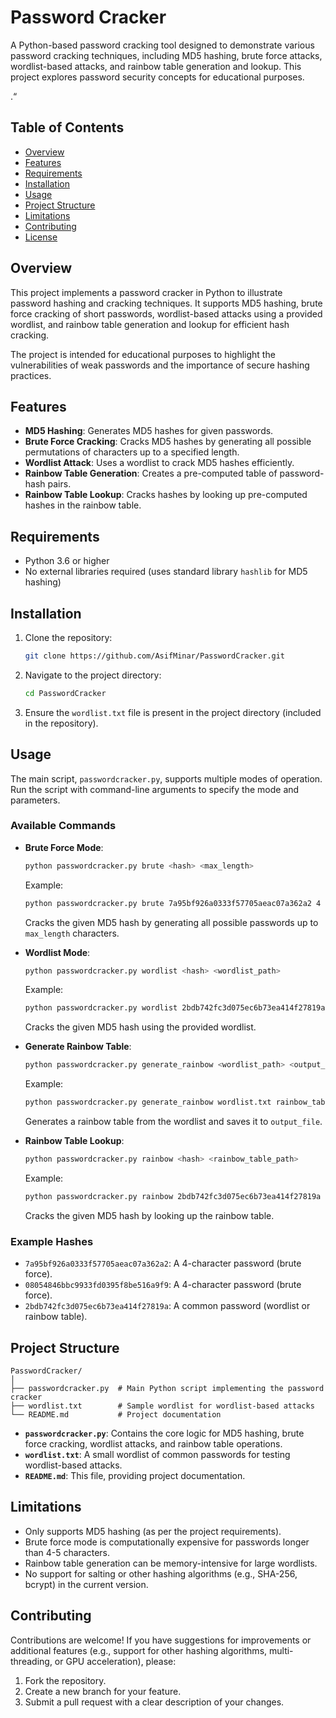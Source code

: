 # Password Cracker

A Python-based password cracking tool designed to demonstrate various password cracking techniques, including MD5 hashing, brute force attacks, wordlist-based attacks, and rainbow table generation and lookup. This project explores password security concepts for educational purposes.

.“

## Table of Contents
- [Overview](#overview)
- [Features](#features)
- [Requirements](#requirements)
- [Installation](#installation)
- [Usage](#usage)
- [Project Structure](#project-structure)
- [Limitations](#limitations)
- [Contributing](#contributing)
- [License](#license)

## Overview
This project implements a password cracker in Python to illustrate password hashing and cracking techniques. It supports MD5 hashing, brute force cracking of short passwords, wordlist-based attacks using a provided wordlist, and rainbow table generation and lookup for efficient hash cracking.

The project is intended for educational purposes to highlight the vulnerabilities of weak passwords and the importance of secure hashing practices.

## Features
- **MD5 Hashing**: Generates MD5 hashes for given passwords.
- **Brute Force Cracking**: Cracks MD5 hashes by generating all possible permutations of characters up to a specified length.
- **Wordlist Attack**: Uses a wordlist to crack MD5 hashes efficiently.
- **Rainbow Table Generation**: Creates a pre-computed table of password-hash pairs.
- **Rainbow Table Lookup**: Cracks hashes by looking up pre-computed hashes in the rainbow table.

## Requirements
- Python 3.6 or higher
- No external libraries required (uses standard library `hashlib` for MD5 hashing)

## Installation
1. Clone the repository:
   ```bash
   git clone https://github.com/AsifMinar/PasswordCracker.git
   ```
2. Navigate to the project directory:
   ```bash
   cd PasswordCracker
   ```
3. Ensure the `wordlist.txt` file is present in the project directory (included in the repository).

## Usage
The main script, `passwordcracker.py`, supports multiple modes of operation. Run the script with command-line arguments to specify the mode and parameters.

### Available Commands
- **Brute Force Mode**:
  ```bash
  python passwordcracker.py brute <hash> <max_length>
  ```
  Example:
  ```bash
  python passwordcracker.py brute 7a95bf926a0333f57705aeac07a362a2 4
  ```
  Cracks the given MD5 hash by generating all possible passwords up to `max_length` characters.

- **Wordlist Mode**:
  ```bash
  python passwordcracker.py wordlist <hash> <wordlist_path>
  ```
  Example:
  ```bash
  python passwordcracker.py wordlist 2bdb742fc3d075ec6b73ea414f27819a wordlist.txt
  ```
  Cracks the given MD5 hash using the provided wordlist.

- **Generate Rainbow Table**:
  ```bash
  python passwordcracker.py generate_rainbow <wordlist_path> <output_file>
  ```
  Example:
  ```bash
  python passwordcracker.py generate_rainbow wordlist.txt rainbow_table.txt
  ```
  Generates a rainbow table from the wordlist and saves it to `output_file`.

- **Rainbow Table Lookup**:
  ```bash
  python passwordcracker.py rainbow <hash> <rainbow_table_path>
  ```
  Example:
  ```bash
  python passwordcracker.py rainbow 2bdb742fc3d075ec6b73ea414f27819a rainbow_table.txt
  ```
  Cracks the given MD5 hash by looking up the rainbow table.

### Example Hashes
- `7a95bf926a0333f57705aeac07a362a2`: A 4-character password (brute force).
- `08054846bbc9933fd0395f8be516a9f9`: A 4-character password (brute force).
- `2bdb742fc3d075ec6b73ea414f27819a`: A common password (wordlist or rainbow table).

## Project Structure
```
PasswordCracker/
│
├── passwordcracker.py  # Main Python script implementing the password cracker
├── wordlist.txt        # Sample wordlist for wordlist-based attacks
└── README.md           # Project documentation
```

- **`passwordcracker.py`**: Contains the core logic for MD5 hashing, brute force cracking, wordlist attacks, and rainbow table operations.
- **`wordlist.txt`**: A small wordlist of common passwords for testing wordlist-based attacks.
- **`README.md`**: This file, providing project documentation.

## Limitations
- Only supports MD5 hashing (as per the project requirements).
- Brute force mode is computationally expensive for passwords longer than 4-5 characters.
- Rainbow table generation can be memory-intensive for large wordlists.
- No support for salting or other hashing algorithms (e.g., SHA-256, bcrypt) in the current version.

## Contributing
Contributions are welcome! If you have suggestions for improvements or additional features (e.g., support for other hashing algorithms, multi-threading, or GPU acceleration), please:
1. Fork the repository.
2. Create a new branch for your feature.
3. Submit a pull request with a clear description of your changes.
